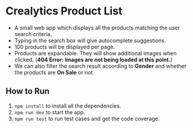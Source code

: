 # Crealytics Product List

- A small web app which displays all the products matching the user search criteria.
- Typing in the search box will give autocomplete suggestions.
- 100 products will be displayed per page.
- Products are expandable. They will show additional images when clicked. (**404 Error: Images are not being loaded at this point.**)
- We can also filter the search result according to **Gender** and whether the products are **On Sale** or not.

## How to Run

1. `npm install` to install all the dependencies.
2. `npm run dev` to start the app.
3. `npm run test` to run test cases and get the code coverage.
